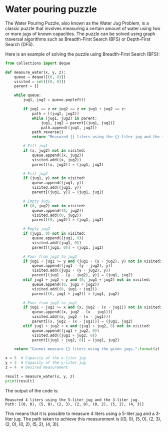 # Water pouring puzzle

The Water Pouring Puzzle, also known as the Water Jug Problem, is a classic puzzle that involves measuring a certain amount of water using two or more jugs of known capacities. The puzzle can be solved using graph traversal algorithms such as Breadth-First Search (BFS) or Depth-First Search (DFS).

Here is an example of solving the puzzle using Breadth-First Search (BFS):

```python
from collections import deque

def measure_water(x, y, z):
    queue = deque([(0, 0)])
    visited = set([(0, 0)])
    parent = {}

    while queue:
        jug1, jug2 = queue.popleft()

        if jug1 == z or jug2 == z or jug1 + jug2 == z:
            path = [(jug1, jug2)]
            while (jug1, jug2) in parent:
                jug1, jug2 = parent[(jug1, jug2)]
                path.append((jug1, jug2))
            path.reverse()
            return "Measured {} liters using the {}-liter jug and the {}-liter jug.\nPath: {}".format(z, x, y, path)

        # Fill jug1
        if (x, jug2) not in visited:
            queue.append((x, jug2))
            visited.add((x, jug2))
            parent[(x, jug2)] = (jug1, jug2)

        # Fill jug2
        if (jug1, y) not in visited:
            queue.append((jug1, y))
            visited.add((jug1, y))
            parent[(jug1, y)] = (jug1, jug2)

        # Empty jug1
        if (0, jug2) not in visited:
            queue.append((0, jug2))
            visited.add((0, jug2))
            parent[(0, jug2)] = (jug1, jug2)

        # Empty jug2
        if (jug1, 0) not in visited:
            queue.append((jug1, 0))
            visited.add((jug1, 0))
            parent[(jug1, 0)] = (jug1, jug2)

        # Pour from jug1 to jug2
        if jug1 + jug2 >= y and (jug1 - (y - jug2), y) not in visited:
            queue.append((jug1 - (y - jug2), y))
            visited.add((jug1 - (y - jug2), y))
            parent[(jug1 - (y - jug2), y)] = (jug1, jug2)
        elif jug1 + jug2 < y and (0, jug1 + jug2) not in visited:
            queue.append((0, jug1 + jug2))
            visited.add((0, jug1 + jug2))
            parent[(0, jug1 + jug2)] = (jug1, jug2)

        # Pour from jug2 to jug1
        if jug1 + jug2 >= x and (x, jug2 - (x - jug1)) not in visited:
            queue.append((x, jug2 - (x - jug1)))
            visited.add((x, jug2 - (x - jug1)))
            parent[(x, jug2 - (x - jug1))] = (jug1, jug2)
        elif jug1 + jug2 < x and (jug1 + jug2, 0) not in visited:
            queue.append((jug1 + jug2, 0))
            visited.add((jug1 + jug2, 0))
            parent[(jug1 + jug2, 0)] = (jug1, jug2)

    return "Cannot measure {} liters using the given jugs.".format(z)

x = 5  # Capacity of the x-liter jug
y = 3  # Capacity of the y-liter jug
z = 4  # Desired measurement

result = measure_water(x, y, z)
print(result)
```

The output of the code is:

```
Measured 4 liters using the 5-liter jug and the 3-liter jug.
Path: [(0, 0), (5, 0), (2, 3), (2, 0), (0, 2), (5, 2), (4, 3)]
```

This means that it is possible to measure 4 liters using a 5-liter jug and a 3-liter jug. The path taken to achieve this measurement is [(0, 0), (5, 0), (2, 3), (2, 0), (0, 2), (5, 2), (4, 3)].

